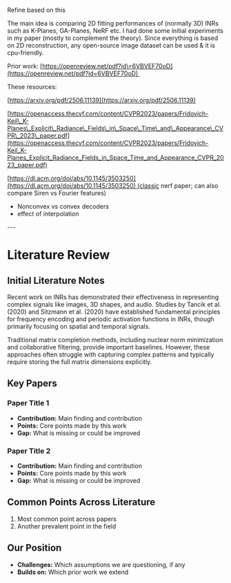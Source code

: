 Refine based on this

The main idea is comparing 2D fitting performances of (normally 3D) INRs such as K-Planes, GA-Planes, NeRF etc. I had done some initial experiments in my paper (mostly to complement the theory). Since everything is based on 2D reconstruction, any open-source image dataset can be used & it is cpu-friendly.

Prior work: [https://openreview.net/pdf?id\=6VBVEF70oD](https://openreview.net/pdf?id=6VBVEF70oD) 

These resources:

[https://arxiv.org/pdf/2506.11139](https://arxiv.org/pdf/2506.11139)

[https://openaccess.thecvf.com/content/CVPR2023/papers/Fridovich-Keil\_K-Planes\_Explicit\_Radiance\_Fields\_in\_Space\_Time\_and\_Appearance\_CVPR\_2023\_paper.pdf](https://openaccess.thecvf.com/content/CVPR2023/papers/Fridovich-Keil_K-Planes_Explicit_Radiance_Fields_in_Space_Time_and_Appearance_CVPR_2023_paper.pdf)

[https://dl.acm.org/doi/abs/10.1145/3503250](https://dl.acm.org/doi/abs/10.1145/3503250) (classic nerf paper; can also compare Siren vs Fourier features)

* Nonconvex vs convex decoders
* effect of interpolation



\---



# Literature Review

## Initial Literature Notes

Recent work on INRs has demonstrated their effectiveness in representing complex signals like images, 3D shapes, and audio. Studies by Tancik et al. (2020) and Sitzmann et al. (2020) have established fundamental principles for frequency encoding and periodic activation functions in INRs, though primarily focusing on spatial and temporal signals.

Traditional matrix completion methods, including nuclear norm minimization and collaborative filtering, provide important baselines. However, these approaches often struggle with capturing complex patterns and typically require storing the full matrix dimensions explicitly.

## Key Papers

### Paper Title 1

* **Contribution:** Main finding and contribution
* **Points:** Core points made by this work
* **Gap:** What is missing or could be improved

### Paper Title 2

* **Contribution:** Main finding and contribution
* **Points:** Core points made by this work
* **Gap:** What is missing or could be improved

## Common Points Across Literature

1. Most common point across papers
2. Another prevalent point in the field

## Our Position

* **Challenges:** Which assumptions we are questioning, if any
* **Builds on:** Which prior work we extend